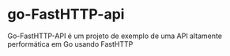 # go-FastHTTP-api
Go-FastHTTP-API é um projeto de exemplo de uma API altamente performática em Go usando FastHTTP
